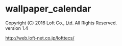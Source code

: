 # wallpaper_calendar

Copyright (C) 2016 Loft Co., Ltd. All Rights Reserved.  
version 1.4  

<http://web.loft-net.co.jp/lofttecs/>
